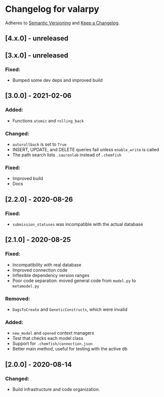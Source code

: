 # Changelog for valarpy

Adheres to [Semantic Versioning](https://semver.org/spec/v2.0.0.html)
and [Keep a Changelog](https://keepachangelog.com/en/1.0.0/).

## [4.x.0] - unreleased

## [3.x.0] - unreleased

### Fixed:
- Bumped some dev deps and improved build

## [3.0.0] - 2021-02-06

### Added:

- Functions `atomic` and `rolling_back`

### Changed:

- `autorollback` is set to `True`
- INSERT, UPDATE, and DELETE queries fail unless `enable_write` is called
- The path search lists `.sauronlab` instead of `.chemfish`

### Fixed:

- Improved build
- Docs

## [2.2.0] - 2020-08-26

### Fixed:

- `submission_statuses` was incompatible with the actual database

## [2.1.0] - 2020-08-25

### Fixed:

- Incompatibility with real database
- Improved connection code
- Inflexible dependency version ranges
- Poor code separation: moved general code from `model.py` to `metamodel.py`

### Removed:

- `DagsToCreate` and `GeneticConstructs`, which were invalid

### Added:

- `new_model` and `opened` context managers
- Test that checks each model class
- Support for `.chemfish/connection.json`
- Better main method, useful for testing with the active db

## [2.0.0] - 2020-08-14

### Changed:

- Build infrastructure and code organization.

